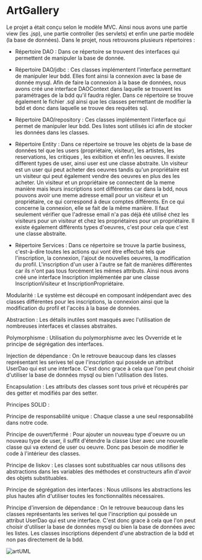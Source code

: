 # ArtGallery

Le projet a était conçu selon le modèle MVC. Ainsi nous avons une partie view (les .jsp), une partie controller (les servlets) et enfin une partie modèle (la base de données).
Dans le projet, nous retrouvons plusieurs répertoires : 

- Répertoire DAO : Dans ce répertoire se trouvent des interfaces qui permettent de manipuler la base de donnée.
      
- Répertoire DAO/jdbc : Ces classes implémentent l'interface permettant de manipuler leur bdd. Elles font ainsi la connexion avec la base de donnée mysql.
Afin de faire la connexion à la base de données, nous avons créé une interface DAOContext dans laquelle se trouvent les paramétrages de la bdd qu'il faudra régler. Dans ce répertoire se trouve également le fichier .sql ainsi que les classes permettant de modifier la bdd et donc dans laquelle se trouve des requêtes sql.

- Répertoire DAO/repository : Ces classes implémentent l'interface qui permet de manipuler leur bdd. Des listes sont utilisés ici afin de stocker les données dans les classes.

- Répertoire Entity : Dans ce répertoire se trouve les objets de la base de données tel que les users (propriétaire, visiteur), les artistes, les reservations, les critiques , les exibition et enfin les oeuvres. 
Il existe different types de user, ainsi user est une classe abstraite. Un visiteur est un user qui peut acheter des oeuvres tandis qu'un propriétaire est un visiteur qui peut également vendre des oeuvres en plus des les acheter. Un visiteur et un propriétaire se connectent de la meme manière mais leurs inscriptions sont différentes car dans la bdd, nous pouvons avoir une meme adresse email pour un visiteur et un propriétaire, ce qui correspond à deux comptes différents. En ce qui concerne la connexion, elle se fait de la même manière. Il faut seulement vérifier que l'adresse email n'a pas déjà été utilisé chez les visiteurs pour un visiteur et chez les propriétaires pour un propriétaire.
Il existe également différents types d'oeuvres, c'est pour cela que c'est une classe abstraite.

- Répertoire Services : Dans ce répertoire se trouve la partie business, c'est-à-dire toutes les actions qui vont être effectué tels que l'inscription, la connexion, l'ajout de nouvelles oeuvres, la modification du profil.
L'inscription d'un user à l'autre se fait de manières différentes car ils n'ont pas tous forcément les mêmes attributs. Ainsi nous avons créé une interface Inscription implémentée par une classe InscriptionVisiteur et InscriptionPropriétaire.


Modularité : Le système est découpé en composant indépendant avec des classes différentes pour les inscriptions, la connexion ainsi que la modification du profil et l'accès à la base de données.

Abstraction : Les détails inutiles sont masqués avec l'utilisation de nombreuses interfaces et classes abstraites.

Polymorphisme : Utilisation du polymorphisme avec les Ovverride et le principe de ségrégation des interfaces.

Injection de dépendance : On le retrouve beaucoup dans les classes représentant les serives tel que l'inscription qui possède un attribut UserDao qui est une interface.
C'est donc grace à cela que l'on peut choisir d'utiliser la base de données mysql ou bien l'utilisation des listes.

Encapsulation : Les attributs des classes sont tous privé et récupérés par des getter et modifiés par des setter.

Principes SOLID :

Principe de responsabilité unique : Chaque classe a une seul responsabilité dans notre code.

Principe de ouvert/fermé : Pour ajouter un nouveau type d'oeuvre ou un nouveau type de user, il suffit d'étendre la classe User avec une nouvelle classe qui va extend de user ou oeuvre. Donc pas besoin de modifier le code à l'intérieur des classes.

Principe de liskov : Les classes sont substituables car nous utilisons des abstractions dans les variables des méthodes et constructeurs afin d'avoir des objets substituables.

Principe de ségrégation des interfaces : Nous utilisons les abstractions les plus hautes afin d'utiliser toutes les fonctionnalités nécessaires.

Principe d'inversion de dépendance : On le retrouve beaucoup dans les classes représentants les serives tel que l'inscription qui possède un attribut UserDao qui est une interface.
C'est donc grace à cela que l'on peut choisir d'utiliser la base de données mysql ou bien la base de données avec les listes. Les classes inscriptions dépendent d'une abstraction de la bdd et non pas directement de la bdd.


![artUML](https://user-images.githubusercontent.com/113671198/226119423-aa860f0e-7f15-41a1-b2ce-dba9f7dbea05.jpg)
